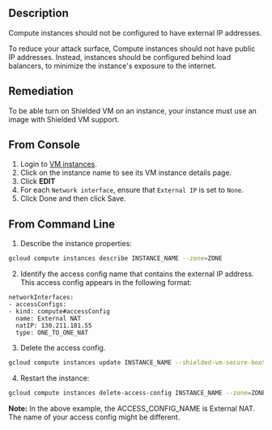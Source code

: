 ## Description

Compute instances should not be configured to have external IP addresses.

To reduce your attack surface, Compute instances should not have public IP addresses. Instead, instances should be configured behind load balancers, to minimize the instance's exposure to the internet.

## Remediation

To be able turn on Shielded VM on an instance, your instance must use an image with Shielded VM support.

## From Console

1. Login to [VM instances](https://console.cloud.google.com/compute/instances).
2. Click on the instance name to see its VM instance details page.
3. Click **EDIT**
4. For each `Network interface`, ensure that `External IP` is set to `None`.
5. Click Done and then click Save.

## From Command Line


1. Describe the instance properties:

```bash
gcloud compute instances describe INSTANCE_NAME --zone=ZONE
```

2. Identify the access config name that contains the external IP address. This access config appears in the following format:

```
networkInterfaces:
- accessConfigs:
- kind: compute#accessConfig
  name: External NAT
  natIP: 130.211.181.55
  type: ONE_TO_ONE_NAT
```

3. Delete the access config.

```bash
gcloud compute instances update INSTANCE_NAME --shielded-vm-secure-boot
```

4. Restart the instance:

```bash
gcloud compute instances delete-access-config INSTANCE_NAME --zone=ZONE --access-config-name "ACCESS_CONFIG_NAME"
```

**Note:** In the above example, the ACCESS_CONFIG_NAME is External NAT. The name of your access config might be different.
